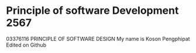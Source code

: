 # Principle of software Development 2567
03376116 PRINCIPLE OF SOFTWARE DESIGN
My name is Koson Pengphipat
Edited on Github
